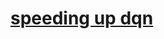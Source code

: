 # [speeding up dqn](https://medium.com/mlreview/speeding-up-dqn-on-pytorch-solving-pong-in-30-minutes-81a1bd2dff55)

